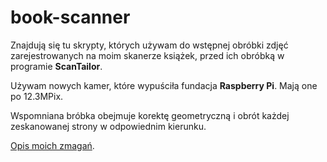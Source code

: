 # book-scanner

Znajdują się tu skrypty, których używam do wstępnej obróbki zdjęć zarejestrowanych na moim skanerze książek,
przed ich obróbką w programie **ScanTailor**.

Używam nowych kamer, które wypuściła fundacja **Raspberry Pi**. Mają one po 12.3MPix.

Wspomniana bróbka obejmuje korektę geometryczną i obrót każdej zeskanowanej strony w odpowiednim kierunku.

[Opis moich zmagań](https://zbychuk79.github.io/posts/book-scanner/).